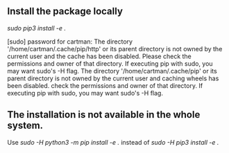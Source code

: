 ## Install the package locally

*sudo pip3 install -e .*

[sudo] password for cartman:
The directory '/home/cartman/.cache/pip/http' or its parent directory is not owned by the current user and the cache has been disabled. Please check the permissions and owner of that directory. If executing pip with sudo, you may want sudo's -H flag.
The directory '/home/cartman/.cache/pip' or its parent directory is not owned by the current user and caching wheels has been disabled. check the permissions and owner of that directory. If executing pip with sudo, you may want sudo's -H flag.

## The installation is not available in the whole system.

Use *sudo -H python3 -m pip install -e .* instead of *sudo -H pip3 install -e .*


